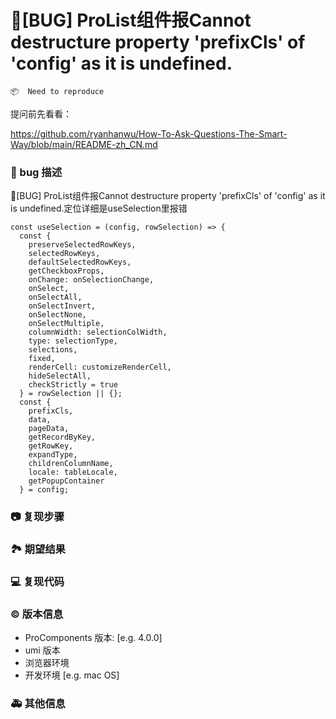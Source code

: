 # 🐛[BUG] ProList组件报Cannot destructure property 'prefixCls' of 'config' as it is undefined.

`📦  Need to reproduce`

提问前先看看：

https://github.com/ryanhanwu/How-To-Ask-Questions-The-Smart-Way/blob/main/README-zh_CN.md

### 🐛 bug 描述

🐛[BUG] ProList组件报Cannot destructure property 'prefixCls' of 'config' as it is undefined.定位详细是useSelection里报错

```
const useSelection = (config, rowSelection) => {
  const {
    preserveSelectedRowKeys,
    selectedRowKeys,
    defaultSelectedRowKeys,
    getCheckboxProps,
    onChange: onSelectionChange,
    onSelect,
    onSelectAll,
    onSelectInvert,
    onSelectNone,
    onSelectMultiple,
    columnWidth: selectionColWidth,
    type: selectionType,
    selections,
    fixed,
    renderCell: customizeRenderCell,
    hideSelectAll,
    checkStrictly = true
  } = rowSelection || {};
  const {
    prefixCls,
    data,
    pageData,
    getRecordByKey,
    getRowKey,
    expandType,
    childrenColumnName,
    locale: tableLocale,
    getPopupContainer
  } = config;
```

<!--
详细地描述 bug，让大家都能理解
-->

### 📷 复现步骤

<!--
清晰描述复现步骤，让别人也能看到问题，如果可能，尽量提供可执行代码，
如：https://codesandbox.io/ 在此处创建一个 codesandbox，方便我们更快的排查和复现问题
-->

### 🏞 期望结果

<!--
描述你原本期望看到的结果
-->

### 💻 复现代码

<!--
提供可复现的代码，仓库，或线上示例
-->

### © 版本信息

- ProComponents 版本: [e.g. 4.0.0]
- umi 版本
- 浏览器环境
- 开发环境 [e.g. mac OS]

### 🚑 其他信息

<!--
如截图等其他信息可以贴在这里
-->
